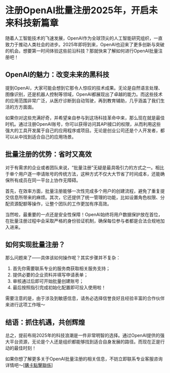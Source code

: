 # 注册OpenAI批量注册2025年，开启未来科技新篇章

随着人工智能技术的飞速发展，OpenAI作为全球顶尖的人工智能研究组织，一直致力于推动人类社会的进步。2025年即将到来，OpenAI也迎来了更多创新与突破的机会。想要第一时间体验这些前沿科技？那就快来了解如何进行OpenAI批量注册吧！

## OpenAI的魅力：改变未来的黑科技

提到OpenAI，大家可能会想到它那令人惊叹的技术成果。无论是自然语言处理、图像识别，还是机器人控制等领域，OpenAI都展现出了卓越的能力。而这些技术的应用范围非常广泛，从医疗诊断到自动驾驶，再到教育辅助，几乎涵盖了我们生活的方方面面。

如果你对这些充满好奇，并希望亲自参与到这场科技革命中来，那么现在就是最佳时机。通过注册OpenAI账号，你可以获得访问其API接口的权限，从而利用这些强大的工具开发属于自己的应用程序或项目。无论是创业公司还是个人开发者，都可以从中找到适合自己的应用场景。

## 批量注册的优势：省时又高效

对于有需求的企业或者团队来说，“批量注册”无疑是最具吸引力的方式之一。相比于单个用户逐一申请账号的传统方法，这种方式不仅大大节省了时间成本，还能确保所有成员在同一平台上协作无障碍。

首先，在效率方面，批量注册能够一次性完成多个用户的创建流程，避免了重复提交信息所带来的麻烦。其次，它还提供了统一管理的功能，比如设置角色权限、分配资源配额等操作，让整个团队的工作更加有序高效。

当然啦，最重要的一点还是安全性保障！OpenAI始终将用户数据保护放在首位，在批量注册过程中会采取严格的身份验证机制，确保每位参与者都是合法合规地加入进来。

## 如何实现批量注册？

那么问题来了——具体该如何操作呢？其实步骤并不复杂：

1. 首先你需要联系专业的服务商获取相关服务支持；
2. 提供必要的企业资料并填写申请表单；
3. 审核通过后即可开始批量创建账号；
4. 最后按照指引完成初始化配置即可投入使用啦！

需要注意的是，由于涉及到敏感信息，请务必选择信誉良好且经验丰富的合作伙伴来进行这项工作哦～

## 结语：抓住机遇，共创辉煌

总之，提前布局2025年的科技浪潮是一件非常明智的选择。通过OpenAI提供的强大平台资源，无论是个人还是组织都能够找到适合自身发展的路径。而现在正是行动的最佳时刻！

如果你想了解更多关于OpenAI批量注册的相关信息，不妨立即联系专业客服咨询详情吧～[[購卡點擊聯係](https://t.me/s/esim1088)]